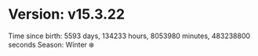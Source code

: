 # Version: v15.3.22
Time since birth: 5593 days, 134233 hours, 8053980 minutes, 483238800 seconds
Season: Winter ❄️
